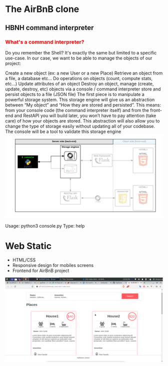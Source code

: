 <h1>The AirBnB clone</h1>

<h2> HBNH command interpreter </h2>
<h3 style="color:red;">What's a command interpreter?</h3>
Do you remember the Shell? It's exactly the same but limited to a specific use-case. In our case, we want to be able to manage the objects of our project:

Create a new object (ex: a new User or a new Place)
Retrieve an object from a file, a database etc...
Do operations on objects (count, compute stats, etc...)
Update attributes of an object
Destroy an object, manage (create, update, destroy, etc) objects via a console / command interpreter
store and persist objects to a file (JSON file)
The first piece is to manipulate a powerful storage system. This storage engine will give us an abstraction between “My object” and “How they are stored and persisted”. This means: from your console code (the command interpreter itself) and from the front-end and RestAPI you will build later, you won’t have to pay attention (take care) of how your objects are stored.
This abstraction will also allow you to change the type of storage easily without updating all of your codebase.
The console will be a tool to validate this storage engine
<img src="console.png">

Usage: python3 console.py
Type: help

<h1> Web Static </h1>
<ul>
  <li>
    HTML/CSS
  </li>
  <li>
    Responsive design for mobiles screens
  </li>
  <li>
    Frontend for AirBnB project
  </li>
</ul>
<img src="demo.png">
